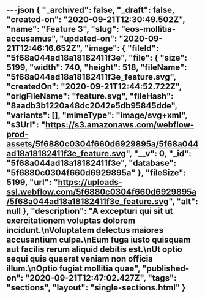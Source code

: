 ---json
{
  "_archived": false,
  "_draft": false,
  "created-on": "2020-09-21T12:30:49.502Z",
  "name": "Feature 3",
  "slug": "eos-mollitia-accusamus",
  "updated-on": "2020-09-21T12:46:16.652Z",
  "image": {
    "fileId": "5f68a044ad18a18182411f3e",
    "file": {
      "size": 5199,
      "width": 740,
      "height": 518,
      "fileName": "5f68a044ad18a18182411f3e_feature.svg",
      "createdOn": "2020-09-21T12:44:52.722Z",
      "origFileName": "feature.svg",
      "fileHash": "8aadb3b1220a48dc2042e5db95845dde",
      "variants": [],
      "mimeType": "image/svg+xml",
      "s3Url": "https://s3.amazonaws.com/webflow-prod-assets/5f6880c0304f660d6929895a/5f68a044ad18a18182411f3e_feature.svg",
      "__v": 0,
      "_id": "5f68a044ad18a18182411f3e",
      "database": "5f6880c0304f660d6929895a"
    },
    "fileSize": 5199,
    "url": "https://uploads-ssl.webflow.com/5f6880c0304f660d6929895a/5f68a044ad18a18182411f3e_feature.svg",
    "alt": null
  },
  "description": "A excepturi qui sit ut exercitationem voluptas dolorem incidunt.\nVoluptatem delectus maiores accusantium culpa.\nEum fuga iusto quisquam aut facilis rerum aliquid debitis est.\nUt optio sequi quis quaerat veniam non officia illum.\nOptio fugiat mollitia quae",
  "published-on": "2020-09-21T12:47:02.427Z",
  "tags": "sections",
  "layout": "single-sections.html"
}
---


